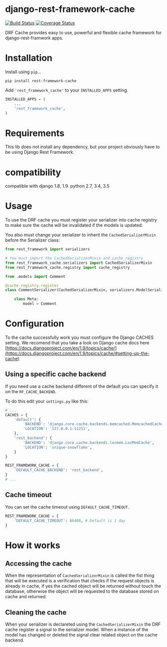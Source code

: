 # django-rest-framework-cache

[![Build Status](https://travis-ci.org/yupeek/django-rest-framework-cache.svg?branch=master)](https://travis-ci.org/Onyo/django-rest-framework-cache)
[![Coverage Status](https://coveralls.io/repos/github/Yupeek/django-rest-framework-cache/badge.svg?branch=master)](https://coveralls.io/github/Yupeek/django-rest-framework-cache?branch=master)

DRF Cache provides easy to use, powerful and flexible cache framework for django-rest-framwork apps.


# Installation

Install using `pip`...

    pip install rest-framework-cache

Add `'rest_framework_cache'` to your `INSTALLED_APPS` setting.

```python
INSTALLED_APPS = (
    ...
    'rest_framework_cache',
)
```


# Requirements

This lib does not install any dependency, but your project obviously have to be using Django Rest Framework.

# compatibility

compatible with django 1.8, 1.9.
python 2.7, 3.4, 3.5


# Usage

To use the DRF cache you must register your serializer into cache 
registry to make sure the cache will be invalidated if the 
models is updated. 

You also must change your serializer to inherit the `CachedSerializerMixin` 
before the Serializer class:

```python
from rest_framework import serializers

# You must import the CachedSerializerMixin and cache_registry
from rest_framework_cache.serializers import CachedSerializerMixin
from rest_framework_cache.registry import cache_registry

from .models import Comment

@cache_registry.register
class CommentSerializer(CachedSerializerMixin, serializers.ModelSerializer):

    class Meta:
        model = Comment

```

# Configuration

To the cache successfully work you must configure the Django CACHES setting. We recomend that you take a look on Django cache docs here [https://docs.djangoproject.com/en/1.9/topics/cache/](https://docs.djangoproject.com/en/1.9/topics/cache/#setting-up-the-cache)


## Using a specific cache backend

If you need use a cache backend different of the default you can specify it on the `RF_CACHE_BACKEND`.

To do this edit your `settings.py` like this:

```python
# ...
CACHES = {
    'default': {
        'BACKEND': 'django.core.cache.backends.memcached.MemcachedCache',
        'LOCATION': '127.0.0.1:11211',
    },
    'rest_backend': {
        'BACKEND': 'django.core.cache.backends.locmem.LocMemCache',
        'LOCATION': 'unique-snowflake',
    }
}

REST_FRAMEWORK_CACHE = {
    'DEFAULT_CACHE_BACKEND': 'rest_backend',
}
# ...
```

## Cache timeout

You can set the cache timeout using `DEFAULT_CACHE_TIMEOUT`.

```python
REST_FRAMEWORK_CACHE = {
    'DEFAULT_CACHE_TIMEOUT': 86400, # Default is 1 day
}

```


# How it works

## Accessing the cache

When the representation of `CachedSerializerMixin` is called the fist thing that will be executed is a verification that checks if the request objects is already in cache, if yes the cached object will be returned without touch the database, otherwise the object will be requested to the database stored on cache and returned.


## Cleaning the cache

When your serializer is declareted using the `CachedSerializerMixin` the DRF cache register a signal to the serializer model. When a instance of the model has changed or deleted the signal clear related object on the cache backend.
